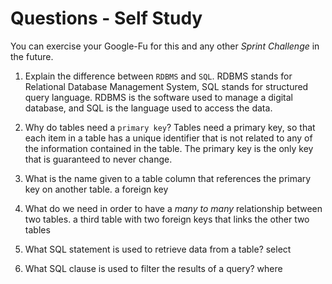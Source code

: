 # Questions - Self Study

You can exercise your Google-Fu for this and any other _Sprint Challenge_ in the future.

1.  Explain the difference between `RDBMS` and `SQL`.
    RDBMS stands for Relational Database Management System, SQL stands for structured query language. RDBMS is the software used to manage a digital database, and SQL is the language used to access the data.

1.  Why do tables need a `primary key`?
    Tables need a primary key, so that each item in a table has a unique identifier that is not related to any of the information contained in the table. The primary key is the only key that is guaranteed to never change.

1.  What is the name given to a table column that references the primary key
    on another table.
    a foreign key

1.  What do we need in order to have a _many to many_ relationship between two
    tables.
    a third table with two foreign keys that links the other two tables

1.  What SQL statement is used to retrieve data from a table?
    select

1.  What SQL clause is used to filter the results of a query?
    where
